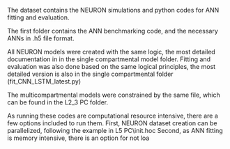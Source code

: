 The dataset contains the NEURON simulations and python codes for ANN fitting and evaluation.

The first folder contains the ANN benchmarking code, and the necessary ANNs in .h5 file format.

All NEURON models were created with the same logic, the most detailed documentation in in the single compartmental model folder.
Fitting and evaluation was also done based on the same logical principles, the most detailed version is also in the single compartmental folder (fit_CNN_LSTM_latest.py)

The multicompartmental models were constrained by the same file, which can be found in the L2_3 PC folder.

As running these codes are computational resource intensive, there are a few options included to run them.
First, NEURON dataset creation can be parallelized, following the example in L5 PC\init.hoc
Second, as ANN fitting is memory intensive, there is an option for not loa
